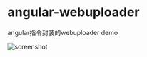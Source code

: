 # angular-webuploader

angular指令封装的webuploader demo


![screenshot](https://raw.githubusercontent.com/giscafer/angular-webuploader/master/images/screenshot.png)
